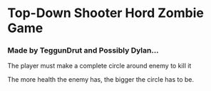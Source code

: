 # Top-Down Shooter Hord Zombie Game
### Made by TeggunDrut and Possibly Dylan...

The player must make a complete circle around enemy to kill it

The more health the enemy has, the bigger the circle has to be.